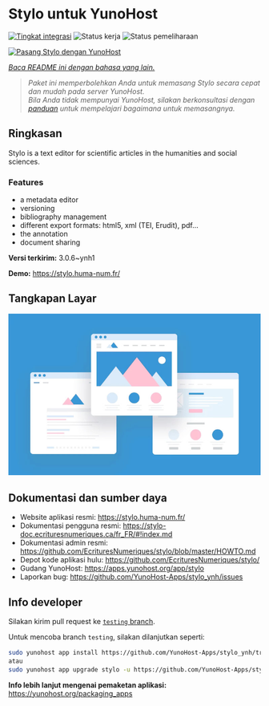 <!--
N.B.: README ini dibuat secara otomatis oleh <https://github.com/YunoHost/apps/tree/master/tools/readme_generator>
Ini TIDAK boleh diedit dengan tangan.
-->

# Stylo untuk YunoHost

[![Tingkat integrasi](https://dash.yunohost.org/integration/stylo.svg)](https://ci-apps.yunohost.org/ci/apps/stylo/) ![Status kerja](https://ci-apps.yunohost.org/ci/badges/stylo.status.svg) ![Status pemeliharaan](https://ci-apps.yunohost.org/ci/badges/stylo.maintain.svg)

[![Pasang Stylo dengan YunoHost](https://install-app.yunohost.org/install-with-yunohost.svg)](https://install-app.yunohost.org/?app=stylo)

*[Baca README ini dengan bahasa yang lain.](./ALL_README.md)*

> *Paket ini memperbolehkan Anda untuk memasang Stylo secara cepat dan mudah pada server YunoHost.*  
> *Bila Anda tidak mempunyai YunoHost, silakan berkonsultasi dengan [panduan](https://yunohost.org/install) untuk mempelajari bagaimana untuk memasangnya.*

## Ringkasan

Stylo is a text editor for scientific articles in the humanities and social sciences.

### Features

- a metadata editor
- versioning
- bibliography management
- different export formats: html5, xml (TEI, Erudit), pdf...
- the annotation
- document sharing

**Versi terkirim:** 3.0.6~ynh1

**Demo:** <https://stylo.huma-num.fr/>

## Tangkapan Layar

![Tangkapan Layar pada Stylo](./doc/screenshots/example.jpg)

## Dokumentasi dan sumber daya

- Website aplikasi resmi: <https://stylo.huma-num.fr/>
- Dokumentasi pengguna resmi: <https://stylo-doc.ecrituresnumeriques.ca/fr_FR/#!index.md>
- Dokumentasi admin resmi: <https://github.com/EcrituresNumeriques/stylo/blob/master/HOWTO.md>
- Depot kode aplikasi hulu: <https://github.com/EcrituresNumeriques/stylo/>
- Gudang YunoHost: <https://apps.yunohost.org/app/stylo>
- Laporkan bug: <https://github.com/YunoHost-Apps/stylo_ynh/issues>

## Info developer

Silakan kirim pull request ke [`testing` branch](https://github.com/YunoHost-Apps/stylo_ynh/tree/testing).

Untuk mencoba branch `testing`, silakan dilanjutkan seperti:

```bash
sudo yunohost app install https://github.com/YunoHost-Apps/stylo_ynh/tree/testing --debug
atau
sudo yunohost app upgrade stylo -u https://github.com/YunoHost-Apps/stylo_ynh/tree/testing --debug
```

**Info lebih lanjut mengenai pemaketan aplikasi:** <https://yunohost.org/packaging_apps>
